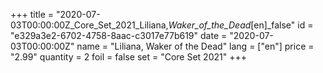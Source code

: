 +++
title = "2020-07-03T00:00:00Z_Core_Set_2021_Liliana,_Waker_of_the_Dead_[en]_false"
id = "e329a3e2-6702-4758-8aac-c3017e77b619"
date = "2020-07-03T00:00:00Z"
name = "Liliana, Waker of the Dead"
lang = ["en"]
price = "2.99"
quantity = 2
foil = false
set = "Core Set 2021"
+++
